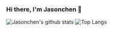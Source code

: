 ### Hi there, I'm Jasonchen 👋

![Jasonchen's github stats](https://github-readme-stats.vercel.app/api?username=Jason-chen-coder)
![Top Langs](https://github-readme-stats.vercel.app/api/top-langs/?username=Jason-chen-coder&layout=compact)

<!--
**Jason-chen-coder/Jason-chen-coder** is a ✨ _special_ ✨ repository because its `README.md` (this file) appears on your GitHub profile.

Here are some ideas to get you started:

- 🔭 I’m currently working on ...
- 🌱 I’m currently learning ...
- 👯 I’m looking to collaborate on ...
- 🤔 I’m looking for help with ...
- 💬 Ask me about ...
- 📫 How to reach me: ...
- 😄 Pronouns: ...
- ⚡ Fun fact: ...
-->
